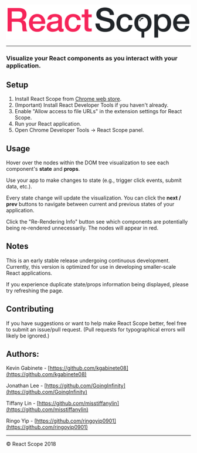 ![React Scope](/assets/react_caps.png)

___

### Visualize your React components as you interact with your application.

## Setup

1. Install React Scope from [Chrome web store](https://chrome.google.com/webstore/detail/react-scope/nkkiickggkoojpdiajhgkbdmfgcinlai).
2. (Important) Install React Developer Tools if you haven't already.
3. Enable "Allow access to file URLs" in the extension settings for React Scope.
4. Run your React application.
5. Open Chrome Developer Tools -> React Scope panel.

## Usage

Hover over the nodes within the DOM tree visualization to see each component's **state** and **props**.

Use your app to make changes to state (e.g., trigger click events, submit data, etc.).

Every state change will update the visualization. You can click the **next / prev** buttons to navigate between current and previous states of your application.

Click the "Re-Rendering Info" button see which components are potentially being re-rendered unnecessarily. The nodes will appear in red.

## Notes

This is an early stable release undergoing continuous development. Currently, this version is optimized for use in developing smaller-scale React applications.

If you experience duplicate state/props information being displayed, please try refreshing the page.

## Contributing

If you have suggestions or want to help make React Scope better, feel free to submit an issue/pull request. (Pull requests for typographical errors will likely be ignored.)

## Authors:

Kevin Gabinete - [https://github.com/kgabinete08](https://github.com/kgabinete08)

Jonathan Lee - [https://github.com/GoingInfinity](https://github.com/GoingInfinity)

Tiffany Lin - [https://github.com/misstiffanylin](https://github.com/misstiffanylin)

Ringo Yip - [https://github.com/ringoyip0901](https://github.com/ringoyip0901)

___

&copy; React Scope 2018

